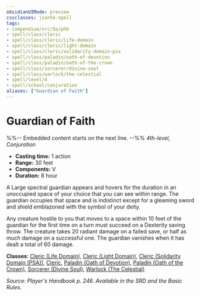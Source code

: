 ```yaml
---
obsidianUIMode: preview
cssclasses: json5e-spell
tags:
- compendium/src/5e/phb
- spell/class/cleric
- spell/class/cleric/life-domain
- spell/class/cleric/light-domain
- spell/class/cleric/solidarity-domain-psa
- spell/class/paladin/oath-of-devotion
- spell/class/paladin/oath-of-the-crown
- spell/class/sorcerer/divine-soul
- spell/class/warlock/the-celestial
- spell/level/4
- spell/school/conjuration
aliases: ["Guardian of Faith"]
---
```

# Guardian of Faith
%%-- Embedded content starts on the next line. --%%
*4th-level, Conjuration*  

- **Casting time:** 1 action
- **Range:** 30 feet
- **Components:** V
- **Duration:** 8 hour

A Large spectral guardian appears and hovers for the duration in an unoccupied space of your choice that you can see within range. The guardian occupies that space and is indistinct except for a gleaming sword and shield emblazoned with the symbol of your deity.

Any creature hostile to you that moves to a space within 10 feet of the guardian for the first time on a turn must succeed on a Dexterity saving throw. The creature takes 20 radiant damage on a failed save, or half as much damage on a successful one. The guardian vanishes when it has dealt a total of 60 damage.

**Classes**: [Cleric (Life Domain)](/Systems/5e/classes/cleric-life-domain.md), [Cleric (Light Domain)](/Systems/5e/classes/cleric-light-domain.md), [Cleric (Solidarity Domain (PSA))](/Systems/5e/classes/cleric-solidarity-domain-psa-psa.md), [Cleric](/Systems/5e/classes/cleric.md), [Paladin (Oath of Devotion)](/Systems/5e/classes/paladin-oath-of-devotion.md), [Paladin (Oath of the Crown)](/Systems/5e/classes/paladin-oath-of-the-crown-scag.md), [Sorcerer (Divine Soul)](/Systems/5e/classes/sorcerer-divine-soul-xge.md), [Warlock (The Celestial)](/Systems/5e/classes/warlock-the-celestial-xge.md)

*Source: Player's Handbook p. 246. Available in the SRD and the Basic Rules.*